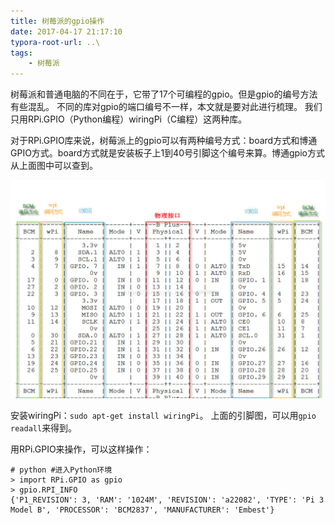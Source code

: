 ```yaml
---
title: 树莓派的gpio操作
date: 2017-04-17 21:17:10
typora-root-url: ..\
tags:
	- 树莓派
---
```

树莓派和普通电脑的不同在于，它带了17个可编程的gpio。但是gpio的编号方法有些混乱。
不同的库对gpio的端口编号不一样，本文就是要对此进行梳理。
我们只用RPi.GPIO（Python编程）wiringPi（C编程）这两种库。

对于RPi.GPIO库来说，树莓派上的gpio可以有两种编号方式：board方式和博通GPIO方式。board方式就是安装板子上1到40号引脚这个编号来算。博通gpio方式从上面图中可以查到。


![](/images/rpi_gpio_number.jpg)

安装wiringPi：`sudo apt-get install wiringPi`。
上面的引脚图，可以用`gpio readall`来得到。



用RPi.GPIO来操作，可以这样操作：
```
# python #进入Python环境
> import RPi.GPIO as gpio
> gpio.RPI_INFO
{'P1_REVISION': 3, 'RAM': '1024M', 'REVISION': 'a22082', 'TYPE': 'Pi 3 Model B', 'PROCESSOR': 'BCM2837', 'MANUFACTURER': 'Embest'}

```


